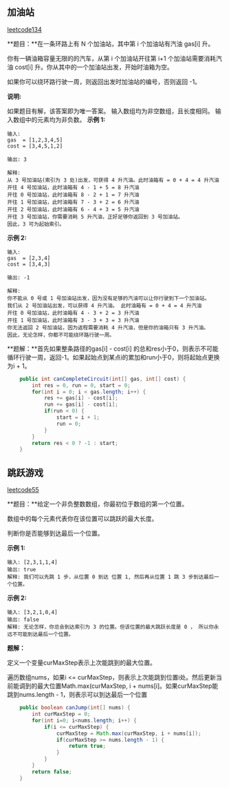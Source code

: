 ## 加油站

[leetcode134](https://leetcode-cn.com/problems/gas-station/)

**题目：**在一条环路上有 N 个加油站，其中第 i 个加油站有汽油 gas[i] 升。

你有一辆油箱容量无限的的汽车，从第 i 个加油站开往第 i+1 个加油站需要消耗汽油 cost[i] 升。你从其中的一个加油站出发，开始时油箱为空。

如果你可以绕环路行驶一周，则返回出发时加油站的编号，否则返回 -1。

**说明:** 

如果题目有解，该答案即为唯一答案。
输入数组均为非空数组，且长度相同。
输入数组中的元素均为非负数。
**示例 1:**

```
输入: 
gas  = [1,2,3,4,5]
cost = [3,4,5,1,2]

输出: 3

解释:
从 3 号加油站(索引为 3 处)出发，可获得 4 升汽油。此时油箱有 = 0 + 4 = 4 升汽油
开往 4 号加油站，此时油箱有 4 - 1 + 5 = 8 升汽油
开往 0 号加油站，此时油箱有 8 - 2 + 1 = 7 升汽油
开往 1 号加油站，此时油箱有 7 - 3 + 2 = 6 升汽油
开往 2 号加油站，此时油箱有 6 - 4 + 3 = 5 升汽油
开往 3 号加油站，你需要消耗 5 升汽油，正好足够你返回到 3 号加油站。
因此，3 可为起始索引。
```

**示例 2:**

```
输入: 
gas  = [2,3,4]
cost = [3,4,3]

输出: -1

解释:
你不能从 0 号或 1 号加油站出发，因为没有足够的汽油可以让你行驶到下一个加油站。
我们从 2 号加油站出发，可以获得 4 升汽油。 此时油箱有 = 0 + 4 = 4 升汽油
开往 0 号加油站，此时油箱有 4 - 3 + 2 = 3 升汽油
开往 1 号加油站，此时油箱有 3 - 3 + 3 = 3 升汽油
你无法返回 2 号加油站，因为返程需要消耗 4 升汽油，但是你的油箱只有 3 升汽油。
因此，无论怎样，你都不可能绕环路行驶一周。
```



**题解：**首先如果整条路径的gas[i] - cost[i] 的总和res小于0，则表示不可能循环行驶一周，返回-1。如果起始点到某点i的累加和run小于0，则将起始点更换为i + 1。

```java
    public int canCompleteCircuit(int[] gas, int[] cost) {
        int res = 0, run = 0, start = 0;
        for(int i = 0; i < gas.length; i++) {
            res += gas[i] - cost[i];
            run += gas[i] - cost[i];
            if(run < 0) {
                start = i + 1;
                run = 0;
            }
        }
        return res < 0 ? -1 : start;
    }
```



## 跳跃游戏

[leetcode55](https://leetcode-cn.com/problems/jump-game/)

**题目：**给定一个非负整数数组，你最初位于数组的第一个位置。

数组中的每个元素代表你在该位置可以跳跃的最大长度。

判断你是否能够到达最后一个位置。

**示例 1:**

```
输入: [2,3,1,1,4]
输出: true
解释: 我们可以先跳 1 步，从位置 0 到达 位置 1, 然后再从位置 1 跳 3 步到达最后一个位置。
```


**示例 2:**

```
输入: [3,2,1,0,4]
输出: false
解释: 无论怎样，你总会到达索引为 3 的位置。但该位置的最大跳跃长度是 0 ， 所以你永远不可能到达最后一个位置。
```



**题解：**

定义一个变量curMaxStep表示上次能跳到的最大位置。

遍历数组nums，如果i <= curMaxStep，则表示上次能跳到位置i处。然后更新当前能调到的最大位置Math.max(curMaxStep, i + nums[i]。如果curMaxStep能跳到nums.length - 1，则表示可以到达最后一个位置

```java
    public boolean canJump(int[] nums) {
        int curMaxStep = 0;
        for(int i=0; i<nums.length; i++) {
            if(i <= curMaxStep) {
                curMaxStep = Math.max(curMaxStep, i + nums[i]);
                if(curMaxStep >= nums.length - 1) {
                    return true;
                }
            }
        }
        return false;
    }
```

